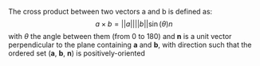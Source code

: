 The cross product between two vectors a and b is defined as:
$$
a \times b = ||a|| ||b|| \sin(\theta)n
$$
with $\theta$ the angle between them (from 0 to 180) and **n** is a unit vector perpendicular to the plane containing **a** and **b**, with direction such that the ordered set (**a**, **b**, **n**) is positively-oriented